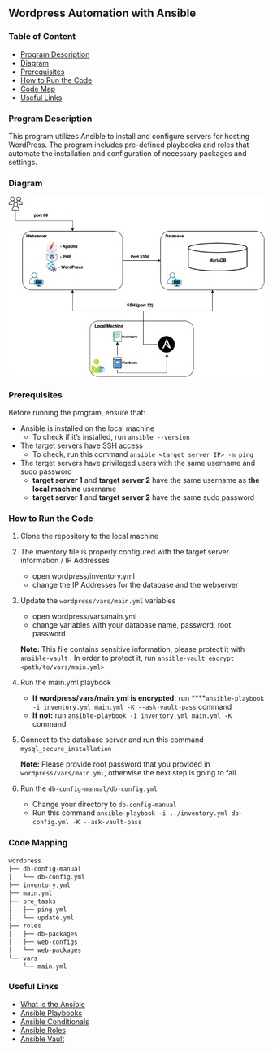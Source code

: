 ## **Wordpress Automation with Ansible**

### **Table of Content**

- [Program Description](#program-description)
- [Diagram](#diagram)
- [Prerequisites](#prerequisites)
- [How to Run the Code](#how-to-run-the-code)
- [Code Map](#code-mapping)
- [Useful Links](#useful-links)

### **Program Description**

This program utilizes Ansible to install and configure servers for hosting WordPress. The program includes pre-defined playbooks and roles that automate the installation and configuration of necessary packages and settings.

### **Diagram**
![](/images/diagram.png)

### **Prerequisites**

Before running the program, ensure that:

- Ansible is installed on the local machine
    - To check if it’s installed, run `ansible --version`
- The target servers have SSH access
    - To check, run this command `ansible <target server IP> -m ping`
- The target servers have privileged users with the same username and sudo password
    - **target server 1** and **target server 2** have the same username as **the** **local machine** username
    - **target server 1** and **target server 2** have the same sudo password


### **How to Run the Code**

1. Clone the repository to the local machine
2. The inventory file is properly configured with the target server information / IP Addresses
    - open wordpress/inventory.yml
    - change the IP Addresses for the database and the webserver
3. Update the `wordpress/vars/main.yml` variables
    - open wordpress/vars/main.yml
    - change variables with your database name, password, root password
    
    **Note:** This file contains sensitive information, please protect it with `ansible-vault` . In order to protect it, run `ansible-vault encrypt <path/to/vars/main.yml>`
    
4. Run the main.yml playbook 
    - **If wordpress/vars/main.yml is encrypted:** run ****`ansible-playbook -i inventory.yml main.yml -K --ask-vault-pass` command
    - **If not:** run `ansible-playbook -i inventory.yml main.yml -K` command
5. Connect to the database server and run this command `mysql_secure_installation`
    
    **Note:** Please provide root password that you provided in `wordpress/vars/main.yml`, otherwise the next step is going to fail. 
    
6. Run the `db-config-manual/db-config.yml`
    - Change your directory to `db-config-manual`
    - Run this command `ansible-playbook -i ../inventory.yml db-config.yml -K --ask-vault-pass`
 

### **Code Mapping**

```
wordpress
├── db-config-manual
│   └── db-config.yml
├── inventory.yml
├── main.yml
├── pre_tasks
│   ├── ping.yml
│   └── update.yml
├── roles
│   ├── db-packages
│   ├── web-configs
│   └── web-packages
└── vars
    └── main.yml

```


### **Useful Links**

- [What is the Ansible](https://www.freecodecamp.org/news/what-is-ansible/)
- [Ansible Playbooks](https://docs.ansible.com/ansible/latest/playbook_guide/playbooks_intro.html)
- [Ansible Conditionals](https://docs.ansible.com/ansible/latest/playbook_guide/playbooks_conditionals.html)
- [Ansible Roles](https://docs.ansible.com/ansible/latest/playbook_guide/playbooks_reuse_roles.html)
- [Ansible Vault](https://docs.ansible.com/ansible/2.8/user_guide/vault.html#:~:text=Ansible%20Vault%20is%20a%20feature,or%20placed%20in%20source%20control.)
